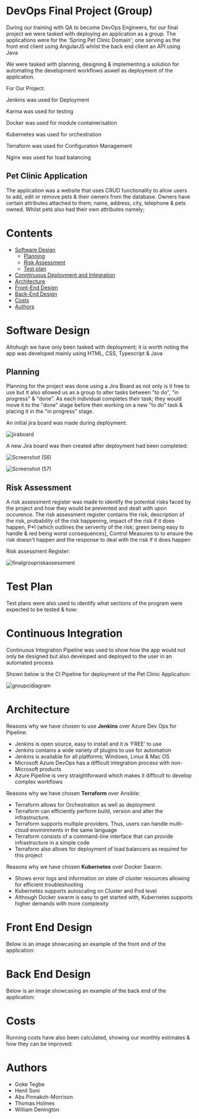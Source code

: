 # DevOps  Final Project (Group)

During our training with QA to become DevOps Engineers, for our final project we were tasked with deploying an application as a group. The applications were for the 'Spring Pet Clinic Domain'; one serving as the front end client using AngularJS whilst the back end client an API using Java

We were tasked with planning, designing & implementing a solution for automating the development workflows aswell as deployment of the application.

For Our Project:

Jenkins was used for Deployment

Karma was used for testing

Docker was used for module containerisation 

Kubernetes was used for orchestration

Terraform was used for Configuration Management

Nginx was used for load balancing 

## Pet Clinic Application

The application was a website that uses CRUD functionality to allow users to add, edit or remove pets & their owners from the database. Owners have certain attributes attached to them; name, address, city, telephone & pets owned. Whilst pets also had their own attributes namely;

# Contents

* [Software Design](#Software-Design)
    * [Planning](#Planning)
    * [Risk Assessment](#Risk-Assessment)
    * [Test plan](#Test-plan)
* [Conntinuous Deployment and Integration](#Continuous-Deployment-and-Integration)  
* [Architecture](#Architectures)
* [Front-End Design](#Front-End-Design)
* [Back-End Design](#Back-End-Design)
* [Costs](#Costs)
* [Authors](#Authors)

# Software Design

Altohugh we have only been tasked with deployment; it is worth noting the app was developed mainly using HTML, CSS, Typescript & Java

## Planning

Planning for the project was done using a Jira Board as not only is it free to use but it also allowed us as a group to alter tasks between "to do", "in progress" & "done". As each individual completes their task; they would move it to the "done" stage before then working on a new "to do" task & placing it in the "in progress" stage.

An initial jira board was made during deployment:

![jiraboard](https://user-images.githubusercontent.com/48153566/123998741-af70ef00-d9c9-11eb-8b4f-f42fcb62194e.png)


A new Jira board was then created after deployment had been completed:

![Screenshot (56)](https://user-images.githubusercontent.com/48153566/124109470-112f6880-da5f-11eb-89af-9434c70568a9.png)

![Screenshot (57)](https://user-images.githubusercontent.com/48153566/124109487-14c2ef80-da5f-11eb-9ea1-f1e7c52210cf.png)


## Risk Assessment

A risk assessment register was made to identify the potential risks faced by the project and how they would be prevented and dealt with upon occurence. The risk assessment register contains the risk, description of the risk, probability of the risk happening, impact of the risk if it does happen, P*I  (which outlines the serverity of the risk; green being easy to handle & red being worst consequences), Control Measures to to ensure the risk doesn't happen and the response to deal with the risk if it does happen

Risk assessment Register:

![finalgroupriskassessment](https://user-images.githubusercontent.com/48153566/123999530-88ff8380-d9ca-11eb-824e-2d95478e5533.png)


# Test Plan

Test plans were also used to identify what sections of the program were expected to be tested & how:


# Continuous Integration

Continuous Integration Pipeline was used to show how the app would not only be designed but also developed and deployed to the user in an automated process

Shown below is the CI Pipeline for deployment of the Pet Clinic Application:

![groupcidiagram](https://user-images.githubusercontent.com/48153566/124000029-117e2400-d9cb-11eb-874d-0104c58174d3.png)



# Architecture

Reasons why we have chosen to use **Jenkins** over Azure Dev Ops for Pipeline:
* Jenkins is open source, easy to install and it is ‘FREE’ to use
* Jenkins contains a wide variety of plugins to use for automation
* Jenkins is available for all platforms; Windows, Linux & Mac OS
* Microsoft Azure DevOps has a difficult integration process with non-Microsoft products
* Azure Pipeline is very straightforward which makes it difficult to develop complex workflows


Reasons why we have chosen **Terraform** over Ansible:
* Terraform allows for Orchestration as well as deployment
* Terraform can efficiently perform build, version and alter the infrastructure.
* Terraform supports multiple providers. Thus, users can handle multi-cloud environments in the same language
* Terraform consists of a command-line interface that can provide infrastructure in a simple code
* Terraform also allows for deployment of load balancers as required for this project

Reasons why we have chosen **Kubernetes** over Docker Swarm:
* Shows error logs and information on state of cluster resources allowing for efficient troubleshooting
* Kubernetes supports autoscaling on Cluster and Pod level 
* Although Docker swarm is easy to get started with, Kubernetes supports higher demands with more complexity


# Front End Design

Below is an image showcasing an example of the front end of the application:


# Back End Design

Below is an image showcasing an example of the back end of the application:


# Costs

Running costs have also been calculated, showing our monthly estimates & how they can be improved:


# Authors

* Goke Tegbe
* Henil Soni
* Abs Pinnakoh-Morrison
* Thomas Holmes
* William Denington
